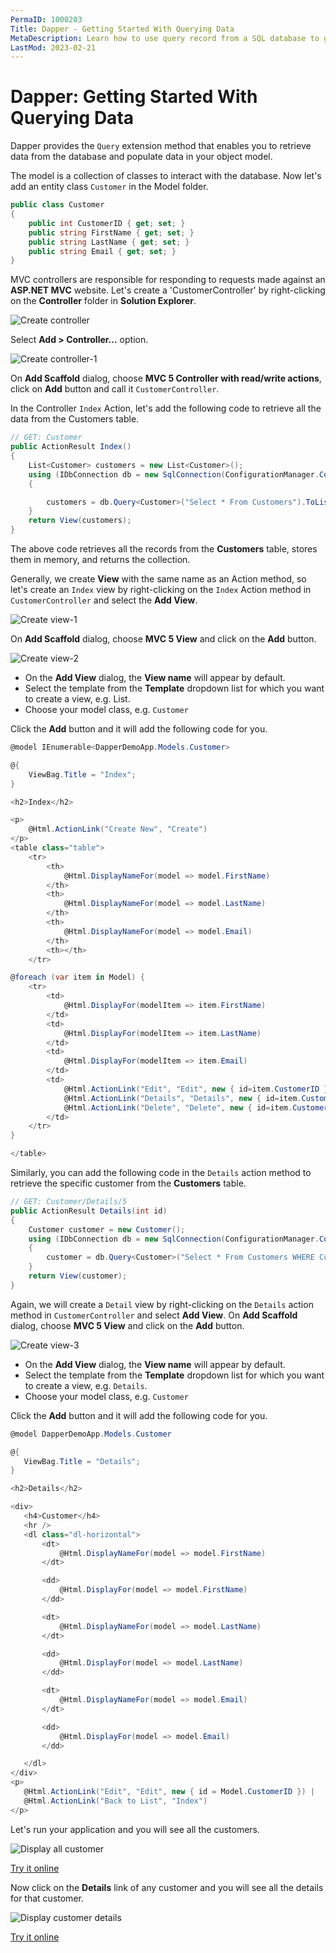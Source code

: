 ```yaml
---
PermaID: 1000203
Title: Dapper - Getting Started With Querying Data
MetaDescription: Learn how to use query record from a SQL database to get started with Dapper. Follow our step-by-step Dapper tutorial for to query data.
LastMod: 2023-02-21
---
```


# Dapper: Getting Started With Querying Data

Dapper provides the `Query` extension method that enables you to retrieve data from the database and populate data in your object model. 

The model is a collection of classes to interact with the database. Now let's add an entity class `Customer` in the Model folder.

```csharp
public class Customer
{
    public int CustomerID { get; set; }
    public string FirstName { get; set; }
    public string LastName { get; set; }
    public string Email { get; set; }
}
```

MVC controllers are responsible for responding to requests made against an **ASP.NET MVC** website. Let's create a 'CustomerController' by right-clicking on the **Controller** folder in **Solution Explorer**.

<img src="https://raw.githubusercontent.com/zzzprojects/docs/master/dappertutorial.net/images/create-controller.png" alt="Create controller">

Select **Add > Controller...** option.

<img src="https://raw.githubusercontent.com/zzzprojects/docs/master/dappertutorial.net/images/create-controller-1.png" alt="Create controller-1">

On **Add Scaffold** dialog, choose **MVC 5 Controller with read/write actions**, click on **Add** button and call it `CustomerController`.

In the Controller `Index` Action, let's add the following code to retrieve all the data from the Customers table.

```csharp
// GET: Customer
public ActionResult Index()
{
    List<Customer> customers = new List<Customer>();
    using (IDbConnection db = new SqlConnection(ConfigurationManager.ConnectionStrings["CustomerConnection"].ConnectionString))
    {

        customers = db.Query<Customer>("Select * From Customers").ToList();
    }
    return View(customers);
}
```

The above code retrieves all the records from the **Customers** table, stores them in memory, and returns the collection.

Generally, we create **View** with the same name as an Action method, so let's create an `Index` view by right-clicking on the `Index` Action method in `CustomerController` and select the **Add View**.

<img src="https://raw.githubusercontent.com/zzzprojects/docs/master/dappertutorial.net/images/create-view-1.png" alt="Create view-1">

On **Add Scaffold** dialog, choose **MVC 5 View** and click on the **Add** button.

<img src="https://raw.githubusercontent.com/zzzprojects/docs/master/dappertutorial.net/images/create-view-2.png" alt="Create view-2">

 - On the **Add View** dialog, the **View name** will appear by default. 
 - Select the template from the **Template** dropdown list for which you want to create a view, e.g. List.
 - Choose your model class, e.g. `Customer`
 
 Click the **Add** button and it will add the following code for you.

```csharp
@model IEnumerable<DapperDemoApp.Models.Customer>

@{
    ViewBag.Title = "Index";
}

<h2>Index</h2>

<p>
    @Html.ActionLink("Create New", "Create")
</p>
<table class="table">
    <tr>
        <th>
            @Html.DisplayNameFor(model => model.FirstName)
        </th>
        <th>
            @Html.DisplayNameFor(model => model.LastName)
        </th>
        <th>
            @Html.DisplayNameFor(model => model.Email)
        </th>
        <th></th>
    </tr>

@foreach (var item in Model) {
    <tr>
        <td>
            @Html.DisplayFor(modelItem => item.FirstName)
        </td>
        <td>
            @Html.DisplayFor(modelItem => item.LastName)
        </td>
        <td>
            @Html.DisplayFor(modelItem => item.Email)
        </td>
        <td>
            @Html.ActionLink("Edit", "Edit", new { id=item.CustomerID }) |
            @Html.ActionLink("Details", "Details", new { id=item.CustomerID }) |
            @Html.ActionLink("Delete", "Delete", new { id=item.CustomerID })
        </td>
    </tr>
}

</table>
```

Similarly, you can add the following code in the `Details` action method to retrieve the specific customer from the **Customers** table.

```csharp
// GET: Customer/Details/5
public ActionResult Details(int id)
{
    Customer customer = new Customer();
    using (IDbConnection db = new SqlConnection(ConfigurationManager.ConnectionStrings["CustomerConnection"].ConnectionString))
    {
        customer = db.Query<Customer>("Select * From Customers WHERE CustomerID =" + id, new { id }).SingleOrDefault();
    }
    return View(customer);
}
```

Again, we will create a `Detail` view by right-clicking on the `Details` action method in `CustomerController` and select **Add View**. On **Add Scaffold** dialog, choose **MVC 5 View** and click on the **Add** button.

<img src="https://raw.githubusercontent.com/zzzprojects/docs/master/dappertutorial.net/images/create-view-3.png" alt="Create view-3">

 - On the **Add View** dialog, the **View name** will appear by default. 
 - Select the template from the **Template** dropdown list for which you want to create a view, e.g. `Details`.
 - Choose your model class, e.g. `Customer`
 
 Click the **Add** button and it will add the following code for you.
 
 ```csharp
 @model DapperDemoApp.Models.Customer

@{
    ViewBag.Title = "Details";
}

<h2>Details</h2>

<div>
    <h4>Customer</h4>
    <hr />
    <dl class="dl-horizontal">
        <dt>
            @Html.DisplayNameFor(model => model.FirstName)
        </dt>

        <dd>
            @Html.DisplayFor(model => model.FirstName)
        </dd>

        <dt>
            @Html.DisplayNameFor(model => model.LastName)
        </dt>

        <dd>
            @Html.DisplayFor(model => model.LastName)
        </dd>

        <dt>
            @Html.DisplayNameFor(model => model.Email)
        </dt>

        <dd>
            @Html.DisplayFor(model => model.Email)
        </dd>

    </dl>
</div>
<p>
    @Html.ActionLink("Edit", "Edit", new { id = Model.CustomerID }) |
    @Html.ActionLink("Back to List", "Index")
</p>
```

Let's run your application and you will see all the customers.

<img src="https://raw.githubusercontent.com/zzzprojects/docs/master/dappertutorial.net/images/display-all-customers.png" alt="Display all customer">

[Try it online](https://dotnetfiddle.net/oMw3qO)

Now click on the **Details** link of any customer and you will see all the details for that customer.

<img src="https://raw.githubusercontent.com/zzzprojects/docs/master/dappertutorial.net/images/display-customer-details.png" alt="Display customer details">

[Try it online](https://dotnetfiddle.net/XYPFlV)
